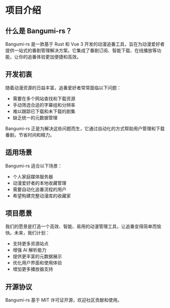 # 项目介绍

## 什么是 Bangumi-rs？

Bangumi-rs 是一款基于 Rust 和 Vue 3 开发的动漫追番工具，旨在为动漫爱好者提供一站式的番剧管理解决方案。它集成了番剧订阅、智能下载、在线播放等功能，让你的追番体验更加便捷和高效。

## 开发初衷

随着动漫资源的日益丰富，追番爱好者常常面临以下问题：

- 需要在多个网站查找和下载资源
- 手动筛选合适的字幕组和分辨率
- 难以跟踪已下载和未下载的剧集
- 缺乏统一的元数据管理

Bangumi-rs 正是为解决这些问题而生，它通过自动化的方式帮助用户管理和下载番剧，节省时间和精力。

## 适用场景

Bangumi-rs 适合以下场景：

- 个人家庭媒体服务器
- 动漫爱好者的本地收藏管理
- 需要自动化追番流程的用户
- 希望构建完整动漫库的收藏家

## 项目愿景

我们的愿景是打造一个高效、智能、易用的动漫管理工具，让追番变得简单而愉快。未来，我们计划：

- 支持更多资源站点
- 增强 AI 解析能力
- 提供更丰富的元数据展示
- 优化用户界面和使用体验
- 增加更多播放器支持

## 开源协议

Bangumi-rs 基于 MIT 许可证开源，欢迎社区贡献和使用。
